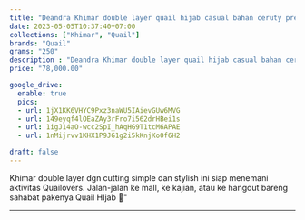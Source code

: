 ```yaml
---
title: "Deandra Khimar double layer quail hijab casual bahan ceruty premium"
date: 2023-05-05T10:37:40+07:00
collections: ["Khimar", "Quail"]
brands: "Quail"
grams: "250"
description : "Deandra Khimar double layer quail hijab casual bahan ceruty premium"
price: "78,000.00"

google_drive:
  enable: true
  pics:
  - url: 1jX1KK6VHYC9Pxz3naWU5IAievGUw6MVG
  - url: 149eyqf4lOEaZAy3rFro7i562drHBei1s
  - url: 1igJ14aO-wcc2SpI_hAqHG9T1tcM6APAE
  - url: 1nMijrvv1KHX1P9JG1g2i5kKnjKo0f6H2

draft: false
---
```


Khimar double layer dgn cutting simple dan stylish ini siap menemani aktivitas Quailovers. Jalan-jalan ke mall, ke kajian, atau ke hangout bareng sahabat pakenya Quail HIjab 💞"

------------      
  
